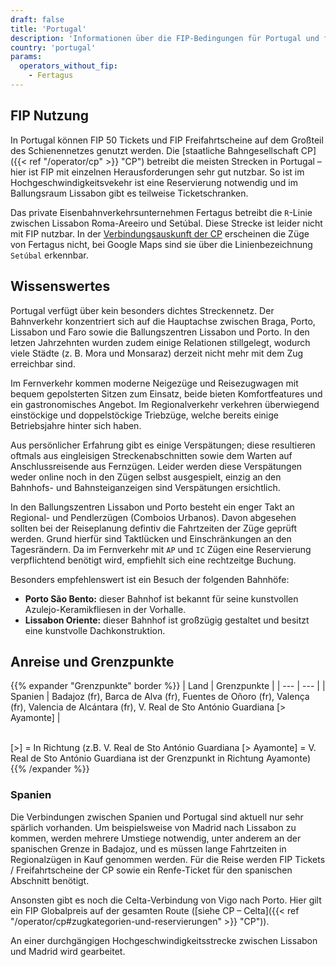 ```yaml
---
draft: false
title: 'Portugal'
description: 'Informationen über die FIP-Bedingungen für Portugal und für welche Betreiber Vergünstigungen genutzt werden können.'
country: 'portugal'
params:
  operators_without_fip:
    - Fertagus
---
```


## FIP Nutzung

In Portugal können FIP 50 Tickets und FIP Freifahrtscheine auf dem Großteil des Schienennetzes genutzt werden.
Die [staatliche Bahngesellschaft CP]({{< ref "/operator/cp" >}} "CP") betreibt die meisten Strecken in Portugal – hier ist FIP mit einzelnen Herausforderungen sehr gut nutzbar.
So ist im Hochgeschwindigkeitsvekehr ist eine Reservierung notwendig und im Ballungsraum Lissabon gibt es teilweise Ticketschranken.

Das private Eisenbahnverkehrsunternehmen Fertagus betreibt die `R`-Linie zwischen Lissabon Roma-Areeiro und Setúbal. Diese Strecke ist leider nicht mit FIP nutzbar.
In der [Verbindungsauskunft der CP](https://www.cp.pt/en) erscheinen die Züge von Fertagus nicht, bei Google Maps sind sie über die Linienbezeichnung `Setúbal` erkennbar.

## Wissenswertes

Portugal verfügt über kein besonders dichtes Streckennetz.
Der Bahnverkehr konzentriert sich auf die Hauptachse zwischen Braga, Porto, Lissabon und Faro sowie die Ballungszentren Lissabon und Porto.
In den letzen Jahrzehnten wurden zudem einige Relationen stillgelegt, wodurch viele Städte (z. B. Mora und Monsaraz) derzeit nicht mehr mit dem Zug erreichbar sind.

Im Fernverkehr kommen moderne Neigezüge und Reisezugwagen mit bequem gepolsterten Sitzen zum Einsatz, beide bieten Komfortfeatures und ein gastronomisches Angebot. Im Regionalverkehr verkehren überwiegend einstöckige und doppelstöckige Triebzüge, welche bereits einige Betriebsjahre hinter sich haben.

Aus persönlicher Erfahrung gibt es einige Verspätungen; diese resultieren oftmals aus eingleisigen Streckenabschnitten sowie dem Warten auf Anschlussreisende aus Fernzügen.
Leider werden diese Verspätungen weder online noch in den Zügen selbst ausgespielt, einzig an den Bahnhofs- und Bahnsteiganzeigen sind Verspätungen ersichtlich.

In den Ballungszentren Lissabon und Porto besteht ein enger Takt an Regional- und Pendlerzügen (Comboios Urbanos).
Davon abgesehen sollten bei der Reiseplanung defintiv die Fahrtzeiten der Züge geprüft werden. Grund hierfür sind Taktlücken und Einschränkungen an den Tagesrändern.
Da im Fernverkehr mit `AP` und `IC` Zügen eine Reservierung verpflichtend benötigt wird, empfiehlt sich eine rechtzeitge Buchung.

Besonders empfehlenswert ist ein Besuch der folgenden Bahnhöfe:
* **Porto São Bento:** dieser Bahnhof ist bekannt für seine kunstvollen Azulejo-Keramikfliesen in der Vorhalle.
* **Lissabon Oriente:** dieser Bahnhof ist großzügig gestaltet und besitzt eine kunstvolle Dachkonstruktion.

## Anreise und Grenzpunkte

{{% expander "Grenzpunkte" border %}}
| Land | Grenzpunkte |
| --- | --- |
| Spanien | Badajoz (fr), Barca de Alva (fr), Fuentes de Oñoro (fr), Valença (fr), Valencia de Alcántara (fr), V. Real de Sto António Guardiana [> Ayamonte] |

\
[>] = In Richtung (z.B. V. Real de Sto António Guardiana [> Ayamonte] = V. Real de Sto António Guardiana ist der Grenzpunkt in Richtung Ayamonte)
{{% /expander %}}

### Spanien

Die Verbindungen zwischen Spanien und Portugal sind aktuell nur sehr spärlich vorhanden. Um beispielsweise von Madrid nach Lissabon zu kommen, werden mehrere Umstiege notwendig, unter anderem an der spanischen Grenze in Badajoz, und es müssen lange Fahrtzeiten in Regionalzügen in Kauf genommen werden. Für die Reise werden FIP Tickets / Freifahrtscheine der CP sowie ein Renfe-Ticket für den spanischen Abschnitt benötigt.

Ansonsten gibt es noch die Celta-Verbindung von Vigo nach Porto. Hier gilt ein FIP Globalpreis auf der gesamten Route ([siehe CP – Celta]({{< ref "/operator/cp#zugkategorien-und-reservierungen" >}} "CP")).

An einer durchgängigen Hochgeschwindigkeitsstrecke zwischen Lissabon und Madrid wird gearbeitet.
